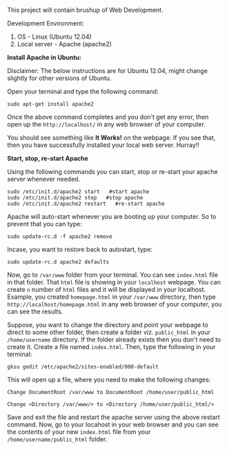 This project will contain brushup of Web Development.

Development Environment:

1) OS - Linux (Ubuntu 12.04) </br>
2) Local server - Apache (apache2)


<b>Install Apache in Ubuntu:</b>

Disclaimer: The below instructions are for Ubuntu 12.04, might change slightly for other versions of Ubuntu.

Open your terminal and type the following command:

`sudo apt-get install apache2`

Once the above command completes and you don't get any error, then open up the `http://localhost/` in any web browser of your computer. 

You should see something like <b>It Works!</b> on the webpage. If you see that, then you have successfully installed your local web server. Hurray!!


<b>Start, stop, re-start Apache</b>

Using the following commands you can start, stop or re-start your apache server whenever needed.

```
sudo /etc/init.d/apache2 start   #start apache
sudo /etc/init.d/apache2 stop   #stop apache
sudo /etc/init.d/apache2 restart   #re-start apache
```

Apache will auto-start whenever you are booting up your computer. So to prevent that you can type:

`sudo update-rc.d -f apache2 remove`

Incase, you want to restore back to autostart, type:

`sudo update-rc.d apache2 defaults`

Now, go to `/var/www` folder from your terminal. You can see `index.html` file in that folder. That `html` file is showing in your `localhost` webpage. You can create `n` number of `html` files and it will be displayed in your localhost. Example, you created `homepage.html` in your `/var/www` directory, then type `http://localhost/homepage.html` in any web browser of your computer, you can see the results.


Suppose, you want to change the directory and point your webpage to direct to some other folder, then create a folder viz. `public_html` in your `/home/username` directory. If the folder already exists then you don't need to create it. Create a file named `index.html`. Then, type the following in your terminal:

`gksu gedit /etc/apache2/sites-enabled/000-default`

This will open up a file, where you need to make the following changes:

```
Change DocumentRoot /var/www to DocumentRoot /home/user/public_html

Change <Directory /var/www/> to <Directory /home/user/public_html/>
```

Save and exit the file and restart the apache server using the above restart command. Now, go to your locahost in your web browser and you can see the contents of your new `index.html` file from your `/home/username/public_html` folder.
